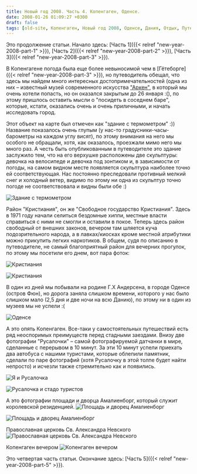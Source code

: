 ```yaml
---
title: Новый год 2008. Часть 4. Копенгаген, Оденсе.
date: 2008-01-26 01:09:27 +0300
draft: false
tags: [old-site, Копенгаген, Новый год 2008, Оденсе, Дания, Отдых, Путешествия]
---
```

Это продолжение статьи. Начало здесь: [Часть 1]({{< relref "new-year-2008-part-1" >}}), [Часть 2]({{< relref "new-year-2008-part-2" >}}), [Часть 3]({{< relref "new-year-2008-part-3" >}}).

В Копенгагене погода была еще более невыносимой чем  в [Гётеборге]({{< relref "new-year-2008-part-3" >}}), но путеводитель обещал, что здесь мы найдем много интересных достопримечательностей (одна из них – известный музей современного искусства ["Аркен"](http://en.wikipedia.org/wiki/Arken_Museum_of_Modern_Art), в который мы очень хотели попасть, но он оказался закрытым до 26 января :(), по этому пришлось оставить мысли о "посидеть в соседнем баре", которые, кстати, оказались очень и очень приличными, и начать исследовать город.

Этот объект на карте был отмечен как "здание с термометром" :)) Название показалось очень глупым (у нас-то градусники-часы-барометры на каждом углу висят), по этому внимания на него мы особого не обращали, хотя, как оказалось, проезжали мимо него мы много раз. А честь быть опубликованным в путеводителе это здание заслужило тем, что на его верхушке расположены две скульптуры: девочка на велосипеде и девочка под зонтиком и, в зависимости от погоды, на самом видном месте появляется скульптура наиболее точно ей соответствующая. Нас постоянно преследовали противный мелкий снег и холодный ветер, видимо по этому ни одна из скульптур точно погоде не соответствовала и видны были обе :)

![Здание с термометром](540.jpg)
<!--more-->
Район "Кристиания", он же "Свободное государство Кристиания". Здесь в 1971 году начали селиться бездомные хиппи, местные власти справиться с ними не смогли и оставили в покое. Теперь здесь район свободный от внешних законов, вечером там шляется куча подозрительного народа, а в лавках/киосках кроме местной атрибутики можно прикупить легких наркотиков. В общем, судя по описанию в путеводителе, не самый благоприятный район для вечерних прогулок, по этому мы посетили его днем, вот пара фоток:

![Кристиания](580.jpg)

![Кристиания](610.jpg)

В один из дней мы побывали на родине Г.Х Андерсена, в городе Оденсе (остров Фюн), но дорога заняла слишком времени, которого у нас было слишком мало (2,5 дня и две ночи на всю Данию), по этому ни в один из музеев мы не успели :(

![Оденсе](630.jpg)

А это опять Копенгаген. Все-таки у самостоятельных путешествий есть ряд неоспоримых преимуществ перед стадными заездами. Внизу две фотографии "Русалочки" – самой фотографируемой датчанки в мире, сделанные с перерывом в 10 минут. За эти 10 минут успели приехать два автобуса с нашими туристами, которые облепили памятник, сделали по паре фотографий (хотя Русалочку в этой толпе будет найти непросто) и исчезли также стремительно как и появились.

![Я и Русалочка](690.jpg)

![Русалочка и стадо туристов](700.jpg)

А это фотографии площади и дворца Амалиенборг, который служит королевской резиденцией.
![Площадь и дворец Амалиенборг](720.jpg)

![Площадь и дворец Амалиенборг](730.jpg)

Православная церковь Св. Александра Невского
![Православная церковь Св. Александра Невского](740.jpg)

Копенгаген вечером
![Копенгаген вечером](770.jpg)

Это четвертая часть статьи. Окончание здесь: [Часть 5]({{< relref "new-year-2008-part-5" >}}).
